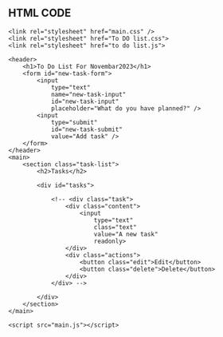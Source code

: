 ## HTML CODE

<!DOCTYPE html>
<html lang="en">
<head>
	<meta charset="UTF-8">
	<meta http-equiv="X-UA-Compatible" content="IE=edge">
	<meta name="viewport" content="width=device-width, initial-scale=1.0">
	<title>Task List 2021</title>

	<link rel="stylesheet" href="main.css" />
    <link rel="stylesheet" href="To DO list.css">
    <link rel="stylesheet" href="to do list.js">
</head>
<body>
	
	<header>
		<h1>To Do List For Novembar2023</h1>
		<form id="new-task-form">
			<input 
				type="text" 
				name="new-task-input" 
				id="new-task-input" 
				placeholder="What do you have planned?" />
			<input 
				type="submit"
				id="new-task-submit" 
				value="Add task" />
		</form>
	</header>
	<main>
		<section class="task-list">
			<h2>Tasks</h2>

			<div id="tasks">

				<!-- <div class="task">
					<div class="content">
						<input 
							type="text" 
							class="text" 
							value="A new task"
							readonly>
					</div>
					<div class="actions">
						<button class="edit">Edit</button>
						<button class="delete">Delete</button>
					</div>
				</div> -->

			</div>
		</section>
	</main>

	<script src="main.js"></script>
</body>
</html>
